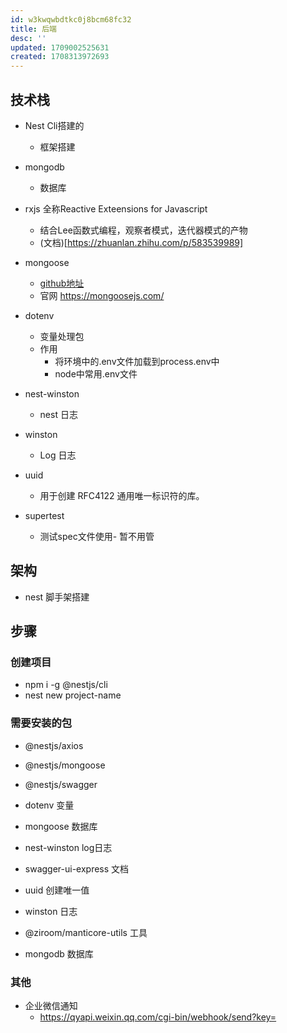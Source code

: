 ```yaml
---
id: w3kwqwbdtkc0j8bcm68fc32
title: 后端
desc: ''
updated: 1709002525631
created: 1708313972693
---
```


## 技术栈
- Nest Cli搭建的
    - 框架搭建
- mongodb
    - 数据库
    
- rxjs 全称Reactive Exteensions for Javascript
    - 结合Lee函数式编程，观察者模式，迭代器模式的产物
    - (文档)[https://zhuanlan.zhihu.com/p/583539989]
- mongoose
    - [github地址](https://github.com/Automattic/mongoose)
    - 官网 https://mongoosejs.com/
    
- dotenv
    - 变量处理包
    - 作用
        - 将环境中的.env文件加载到process.env中
        - node中常用.env文件
- nest-winston
    - nest 日志
- winston
    - Log 日志
- uuid
    - 用于创建 RFC4122 通用唯一标识符的库。
    
- supertest
    - 测试spec文件使用- 暂不用管

## 架构

- nest 脚手架搭建


## 步骤


### 创建项目

- npm i -g @nestjs/cli
- nest new project-name

### 需要安装的包

- @nestjs/axios
- @nestjs/mongoose
- @nestjs/swagger
- dotenv 变量
- mongoose 数据库
- nest-winston log日志
- swagger-ui-express 文档
- uuid 创建唯一值
- winston 日志

- @ziroom/manticore-utils 工具
- mongodb 数据库

### 其他

- 企业微信通知
    - https://qyapi.weixin.qq.com/cgi-bin/webhook/send?key=